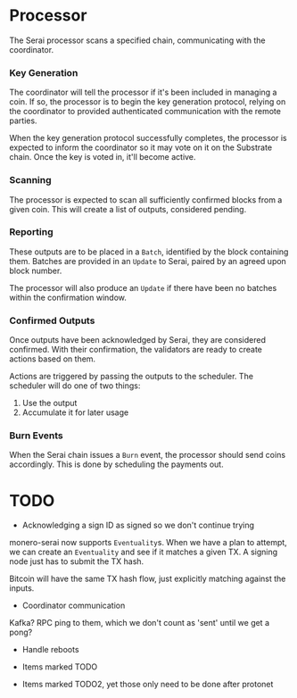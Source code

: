 # Processor

The Serai processor scans a specified chain, communicating with the coordinator.

### Key Generation

The coordinator will tell the processor if it's been included in managing a
coin. If so, the processor is to begin the key generation protocol, relying on
the coordinator to provided authenticated communication with the remote parties.

When the key generation protocol successfully completes, the processor is
expected to inform the coordinator so it may vote on it on the Substrate chain.
Once the key is voted in, it'll become active.

### Scanning

The processor is expected to scan all sufficiently confirmed blocks from a given
coin. This will create a list of outputs, considered pending.

### Reporting

These outputs are to be placed in a `Batch`, identified by the block containing
them. Batches are provided in an `Update` to Serai, paired by an agreed upon
block number.

The processor will also produce an `Update` if there have been no batches within
the confirmation window.

### Confirmed Outputs

Once outputs have been acknowledged by Serai, they are considered confirmed.
With their confirmation, the validators are ready to create actions based on
them.

Actions are triggered by passing the outputs to the scheduler. The scheduler
will do one of two things:

1) Use the output
2) Accumulate it for later usage

### Burn Events

When the Serai chain issues a `Burn` event, the processor should send coins
accordingly. This is done by scheduling the payments out.

# TODO

- Acknowledging a sign ID as signed so we don't continue trying

monero-serai now supports `Eventuality`s. When we have a plan to attempt,
we can create an `Eventuality` and see if it matches a given TX. A signing node
just has to submit the TX hash.

Bitcoin will have the same TX hash flow, just explicitly matching against the
inputs.

- Coordinator communication

Kafka? RPC ping to them, which we don't count as 'sent' until we get a pong?

- Handle reboots

- Items marked TODO

- Items marked TODO2, yet those only need to be done after protonet
